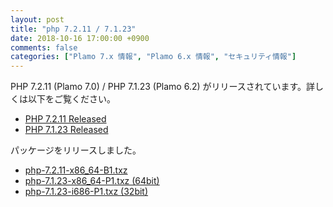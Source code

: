 ```yaml
---
layout: post
title: "php 7.2.11 / 7.1.23"
date: 2018-10-16 17:00:00 +0900
comments: false
categories: ["Plamo 7.x 情報", "Plamo 6.x 情報", "セキュリティ情報"]
---
```

PHP 7.2.11 (Plamo 7.0) / PHP 7.1.23 (Plamo 6.2) がリリースされています。詳しくは以下をご覧ください。

* [PHP 7.2.11 Released](http://php.net/ChangeLog-7.php#7.2.11)
* [PHP 7.1.23 Released](http://php.net/ChangeLog-7.php#7.1.23)

パッケージをリリースしました。

* [php-7.2.11-x86_64-B1.txz](ftp://plamo.linet.gr.jp/pub/Plamo-7.x/x86_64/plamo/08_daemons/php-7.2.11-x86_64-B1.txz)
* [php-7.1.23-x86_64-P1.txz (64bit)](ftp://plamo.linet.gr.jp/pub/Plamo-6.x/x86_64/plamo/05_ext/network2.txz/php-7.1.23-x86_64-P1.txz)
* [php-7.1.23-i686-P1.txz (32bit)](ftp://plamo.linet.gr.jp/pub/Plamo-6.x/x86/plamo/05_ext/network2.txz/php-7.1.23-i686-P1.txz)

